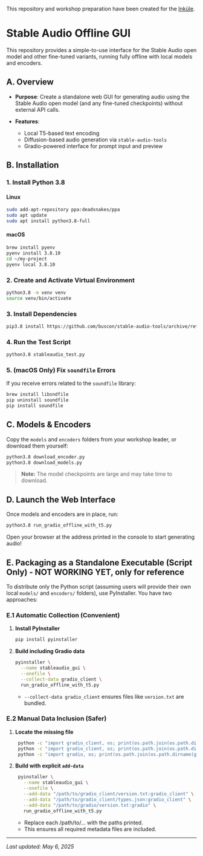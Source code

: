 
This repository and workshop preparation have been created for the [Inküle](https://www.inkuele.de).

# Stable Audio Offline GUI

This repository provides a simple-to-use interface for the Stable Audio open model and other fine-tuned variants, running fully offline with local models and encoders.

## A. Overview

* **Purpose**: Create a standalone web GUI for generating audio using the Stable Audio open model (and any fine-tuned checkpoints) without external API calls.
* **Features**:

  * Local T5-based text encoding
  * Diffusion-based audio generation via `stable-audio-tools`
  * Gradio-powered interface for prompt input and preview

## B. Installation

### 1. Install Python 3.8

#### Linux

```bash
sudo add-apt-repository ppa:deadsnakes/ppa
sudo apt update
sudo apt install python3.8-full
```

#### macOS

```bash
brew install pyenv
pyenv install 3.8.10
cd ~/my-project
pyenv local 3.8.10
```

### 2. Create and Activate Virtual Environment

```bash
python3.8 -m venv venv
source venv/bin/activate
```

### 3. Install Dependencies

```bash
pip3.8 install https://github.com/buscon/stable-audio-tools/archive/refs/heads/main.zip
```

### 4. Run the Test Script

```bash
python3.8 stableaudio_test.py
```

### 5. (macOS Only) Fix `soundfile` Errors

If you receive errors related to the `soundfile` library:

```bash
brew install libsndfile
pip uninstall soundfile
pip install soundfile
```

## C. Models & Encoders

Copy the `models` and `encoders` folders from your workshop leader, or download them yourself:

```bash
python3.8 download_encoder.py
python3.8 download_models.py
```

> **Note:** The model checkpoints are large and may take time to download.

## D. Launch the Web Interface

Once models and encoders are in place, run:

```bash
python3.8 run_gradio_offline_with_t5.py
```

Open your browser at the address printed in the console to start generating audio!

## E. Packaging as a Standalone Executable (Script Only) - NOT WORKING YET, only for reference

To distribute only the Python script (assuming users will provide their own local `models/` and `encoders/` folders), use PyInstaller. You have two approaches:

### E.1 Automatic Collection (Convenient)

1. **Install PyInstaller**

   ```bash
   pip install pyinstaller
   ```
2. **Build including Gradio data**

   ```bash
   pyinstaller \
     --name stableaudio_gui \
     --onefile \
     --collect-data gradio_client \
     run_gradio_offline_with_t5.py
   ```

   * `--collect-data gradio_client` ensures files like `version.txt` are bundled.

### E.2 Manual Data Inclusion (Safer)

1. **Locate the missing file**

   ```bash
    python -c "import gradio_client, os; print(os.path.join(os.path.dirname(gradio_client.__file__),'version.txt'))"
    python -c "import gradio_client, os; print(os.path.join(os.path.dirname(gradio_client.__file__),'types.json'))"
    python -c "import gradio, os; print(os.path.join(os.path.dirname(gradio.__file__),'version.txt'))"
   ```
2. **Build with explicit `add-data`**

   ```bash
    pyinstaller \
      --name stableaudio_gui \
      --onefile \
      --add-data "/path/to/gradio_client/version.txt:gradio_client" \
      --add-data "/path/to/gradio_client/types.json:gradio_client" \
      --add-data "/path/to/gradio/version.txt:gradio" \
      run_gradio_offline_with_t5.py
   ```

    * Replace each /path/to/... with the paths printed.
    * This ensures all required metadata files are included.

---

*Last updated: May 6, 2025*

